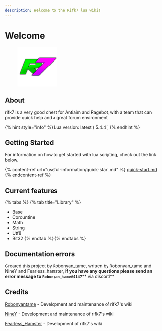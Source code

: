 ```yaml
---
description: Welcome to the Rifk7 lua wiki!
---
```


# Welcome

<figure><img src=".gitbook/assets/Rifk7.png" alt=""><figcaption></figcaption></figure>

## About

rifk7 is a very good cheat for Antiaim and Ragebot, with a team that can provide quick help and a great forum environment

{% hint style="info" %}
Lua version: latest ( 5.4.4 )
{% endhint %}

## Getting Started

For information on how to get started with lua scripting, check out the link below.

{% content-ref url="useful-information/quick-start.md" %}
[quick-start.md](useful-information/quick-start.md)
{% endcontent-ref %}

## Current features

{% tabs %}
{% tab title="Library" %}
* Base
* Corountine
* Math
* String
* Utf8
* Bit32
{% endtab %}
{% endtabs %}



## Documentation errors

Created this project by Robonyan\_tame, written by Robonyan\_tame and NineY and Fearless\_hamster, **if you have any questions please send an error message to **<mark style="color:purple;">**`Robonyan_tame#4147`**</mark>** via discord**

## Credits <a href="#credits" id="credits"></a>

[Robonyantame](https://rifk7.com/index.php?members/hutao8699.1645/) - Development and maintenance of rifk7's wiki

[NineY](https://rifk7.com/index.php?members/niney.1804/) - Development and maintenance of rifk7's wiki

[Fearless\_Hamster](https://rifk7.com/index.php?members/fearless.1917/) - Development of rifk7's wiki
